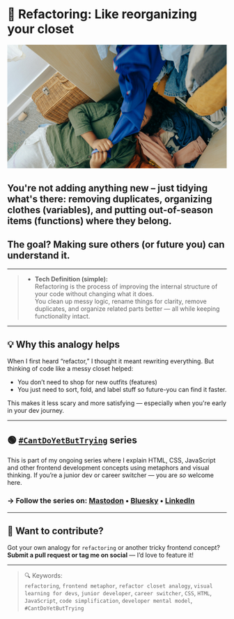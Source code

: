 # 🔘 Refactoring: Like reorganizing your closet

![refactoring analogy](/images/refactoring.jpg)

## You're not adding anything new – just tidying what's there: removing duplicates, organizing clothes (variables), and putting out-of-season items (functions) where they belong.
## The goal? Making sure others (or future you) can understand it.

---

> - **Tech Definition (simple):**  
Refactoring is the process of improving the internal structure of your code without changing what it does.  
You clean up messy logic, rename things for clarity, remove duplicates, and organize related parts better — all while keeping functionality intact.

---

## 💡 Why this analogy helps

When I first heard “refactor,” I thought it meant rewriting everything. But thinking of code like a messy closet helped:  
- You don’t need to shop for new outfits (features)  
- You just need to sort, fold, and label stuff so future-you can find it faster.

This makes it less scary and more satisfying — especially when you're early in your dev journey.

---

## 🟢 [`#CantDoYetButTrying`](https://github.com/kolonatalie/cant-do-yet-but-trying) series

This is part of my ongoing series where I explain HTML, CSS, JavaScript and other frontend development concepts using metaphors and visual thinking. If you’re a junior dev or career switcher — you are *so* welcome here.  
### → Follow the series on: [Mastodon](https://mastodon.social/@kolonatalie) • [Bluesky](https://bsky.app/profile/kolonatalie.bsky.social) • [LinkedIn](https://www.linkedin.com/in/kolonatalie/)

---

## 🤝 Want to contribute?

Got your own analogy for `refactoring` or another tricky frontend concept? **Submit a pull request or tag me on social** — I’d love to feature it!

---

> 🔍 Keywords:  
`refactoring`, `frontend metaphor`, `refactor closet analogy`, `visual learning for devs`, `junior developer`, `career switcher`, `CSS`, `HTML`, `JavaScript`, `code simplification`, `developer mental model`, `#CantDoYetButTrying`